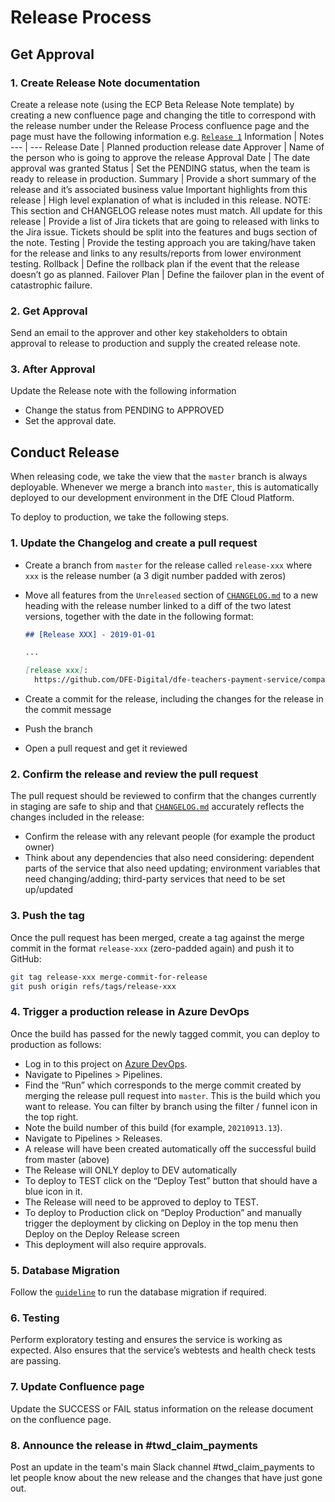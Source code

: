 # Release Process

## Get Approval

### 1. Create Release Note documentation

Create a release note (using the ECP Beta Release Note template) by creating a
new confluence page and changing the title to correspond with the release number
under the Release Process confluence page and the page must have the following
information e.g.
[`Release 1`](https://dfedigital.atlassian.net/wiki/spaces/TP/pages/3021406211/Release+1)
Information | Notes --- | --- Release Date | Planned production release date
Approver | Name of the person who is going to approve the release Approval Date
| The date approval was granted Status | Set the PENDING status, when the team
is ready to release in production. Summary | Provide a short summary of the
release and it’s associated business value Important highlights from this
release | High level explanation of what is included in this release. NOTE: This
section and CHANGELOG release notes must match. All update for this release |
Provide a list of Jira tickets that are going to released with links to the Jira
issue. Tickets should be split into the features and bugs section of the note.
Testing | Provide the testing approach you are taking/have taken for the release
and links to any results/reports from lower environment testing. Rollback |
Define the rollback plan if the event that the release doesn’t go as planned.
Failover Plan | Define the failover plan in the event of catastrophic failure.

### 2. Get Approval

Send an email to the approver and other key stakeholders to obtain approval to
release to production and supply the created release note.

### 3. After Approval

Update the Release note with the following information

- Change the status from PENDING to APPROVED
- Set the approval date.

## Conduct Release

When releasing code, we take the view that the `master` branch is always
deployable. Whenever we merge a branch into `master`, this is automatically
deployed to our development environment in the DfE Cloud Platform.

To deploy to production, we take the following steps.

### 1. Update the Changelog and create a pull request

- Create a branch from `master` for the release called `release-xxx` where `xxx`
  is the release number (a 3 digit number padded with zeros)
- Move all features from the `Unreleased` section of
  [`CHANGELOG.md`](../CHANGELOG.md) to a new heading with the release number
  linked to a diff of the two latest versions, together with the date in the
  following format:

  ```markdown
  ## [Release XXX] - 2019-01-01

  ...

  [release xxx]:
    https://github.com/DFE-Digital/dfe-teachers-payment-service/compare/previous-release...release-xxx
  ```

- Create a commit for the release, including the changes for the release in the
  commit message
- Push the branch
- Open a pull request and get it reviewed

### 2. Confirm the release and review the pull request

The pull request should be reviewed to confirm that the changes currently in
staging are safe to ship and that [`CHANGELOG.md`](../CHANGELOG.md) accurately
reflects the changes included in the release:

- Confirm the release with any relevant people (for example the product owner)
- Think about any dependencies that also need considering: dependent parts of
  the service that also need updating; environment variables that need
  changing/adding; third-party services that need to be set up/updated

### 3. Push the tag

Once the pull request has been merged, create a tag against the merge commit in
the format `release-xxx` (zero-padded again) and push it to GitHub:

```sh
git tag release-xxx merge-commit-for-release
git push origin refs/tags/release-xxx
```

### 4. Trigger a production release in Azure DevOps

Once the build has passed for the newly tagged commit, you can deploy to
production as follows:

- Log in to this project on
  [Azure DevOps](https://dev.azure.com/dfe-ssp/S118-Teacher-Payments-Service).
- Navigate to Pipelines > Pipelines.
- Find the “Run” which corresponds to the merge commit created by merging the
  release pull request into `master`. This is the build which you want to
  release. You can filter by branch using the filter / funnel icon in the top
  right.
- Note the build number of this build (for example, `20210913.13`).
- Navigate to Pipelines > Releases.
- A release will have been created automatically off the successful build from master (above)
- The Release will ONLY deploy to DEV automatically
- To deploy to TEST click on the “Deploy Test” button that should have a blue icon in it.
- The Release will need to be approved to deploy to TEST.
- To deploy to Production click on “Deploy Production” and manually trigger the deployment by clicking on Deploy in the top menu then Deploy on the Deploy Release screen
- This deployment will also require approvals. 

### 5. Database Migration

Follow the
[`guideline`](https://github.com/DFE-Digital/claim-additional-payments-for-teaching/blob/master/README.md#creating-data-migrations)
to run the database migration if required.

### 6. Testing

Perform exploratory testing and ensures the service is working as expected. Also
ensures that the service’s webtests and health check tests are passing.

### 7. Update Confluence page

Update the SUCCESS or FAIL status information on the release document on the
confluence page.

### 8. Announce the release in #twd_claim_payments

Post an update in the team's main Slack channel #twd_claim_payments to let
people know about the new release and the changes that have just gone out.
